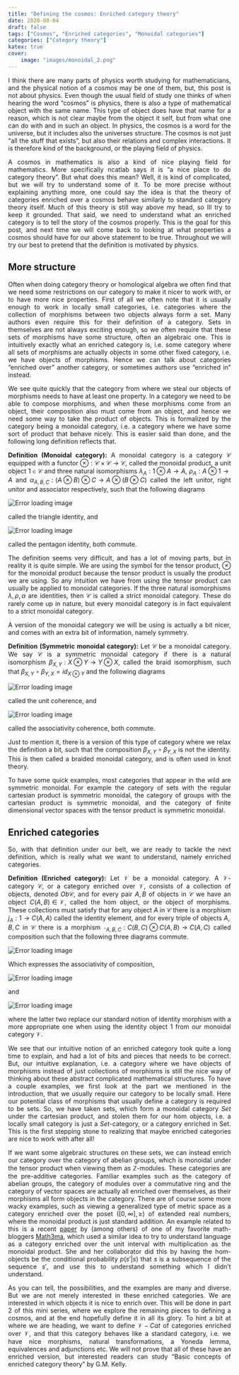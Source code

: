 ```yaml
---
title: "Defining the cosmos: Enriched category theory"
date: 2020-08-04
draft: false
tags: ["Cosmos", "Enriched categories", "Monoidal categories"]
categories: ["Category theory"]
katex: true
cover:
    image: "images/monoidal_2.png"
---
```



I think there are many parts of physics worth studying for mathematicians, and the physical notion of a cosmos may be one of them, but, this post is not about physics. Even though the usual field of study one thinks of when hearing the word “cosmos” is physics, there is also a type of mathematical object with the same name. This type of object does have that name for a reason, which is not clear maybe from the object it self, but from what one can do with and in such an object. In physics, the cosmos is a word for the universe, but it includes also the universes structure. The cosmos is not just “all the stuff that exists”, but also their relations and complex interactions. It is therefore kind of the background, or the playing field of physics.

A cosmos in mathematics is also a kind of nice playing field for mathematics. More specifically ncatlab says it is “a nice place to do category theory”. But what does this mean? Well, it is kind of complicated, but we will try to understand some of it. To be more precise without explaining anything more, one could say the idea is that the theory of categories enriched over a cosmos behave similarly to standard category theory itself. Much of this theory is still way above my head, so Ill try to keep it grounded. That said, we need to understand what an enriched category is to tell the story of the cosmos properly. This is the goal for this post, and next time we will come back to looking at what properties a cosmos should have for our above statement to be true. Throughout we will try our best to pretend that the definition is motivated by physics.

## More structure
Often when doing category theory or homological algebra we often find that we need some restrictions on our category to make it nicer to work with, or to have more nice properties. First of all we often note that it is usually enough to work in locally small categories, i.e. categories where the collection of morphisms between two objects always form a set. Many authors even require this for their definition of a category. Sets in themselves are not always exciting enough, so we often require that these sets of morphisms have some structure, often an algebraic one. This is intuitively exactly what an enriched category is, i.e. some category where all sets of morphisms are actually objects in some other fixed category, i.e. we have objects of morphisms. Hence we can talk about categories “enriched over” another category, or sometimes authors use “enriched in” instead.

We see quite quickly that the category from where we steal our objects of morphisms needs to have at least one property. In a category we need to be able to compose morphisms, and when these morphisms come from an object, their composition also must come from an object, and hence we need some way to take the product of objects. This is formalized by the category being a monoidal category, i.e. a category where we have some sort of product that behave nicely. This is easier said than done, and the following long definition reflects that.

**Definition (Monoidal category):** A monoidal category is a category $\mathcal{C}$ equipped with a functor $\otimes :  \mathcal{C} \times \mathcal{C} \rightarrow \mathcal{C},$ called the monoidal product, a unit object $1\in \mathcal{C}$ and three natural isomorphisms $\lambda_A : 1\otimes A \rightarrow A$, $\rho_A : A\otimes 1\rightarrow A$ and $\alpha_{A,B,C} : (A\otimes B)\otimes C \rightarrow A\otimes (B\otimes C)$ called the left unitor, right unitor and associator respectively, such that the following diagrams

![Error loading image](images/monoidal_1.png)

called the triangle identity, and

![Error loading image](images/monoidal_2.png)

called the pentagon identity, both commute.

The definition seems very difficult, and has a lot of moving parts, but in reality it is quite simple. We are using the symbol for the tensor product, $\otimes$  for the monoidal product because the tensor product is usually the product we are using. So any intuition we have from using the tensor product can usually be applied to monoidal categories. If the three natural isomorphisms $\lambda, \rho, \alpha$  are identities, then $\mathcal{C}$ is called a strict monoidal category. These do rarely come up in nature, but every monoidal category is in fact equivalent to a strict monoidal category.

A version of the monoidal category we will be using is actually a bit nicer, and comes with an extra bit of information, namely symmetry.

**Definition (Symmetric monoidal category):** Let $\mathcal{C}$ be a monoidal category. We say $\mathcal{C}$ is a symmetric monoidal category if there is a natural isomorphism $\beta_{X,Y}: X\otimes Y \rightarrow Y \otimes X$, called the braid isomorphism, such that $\beta_{X,Y}\circ \beta_{Y,X} = id_{X\otimes Y}$  and the following diagrams

![Error loading image](images/monoidal_3.png)

called the unit coherence, and

![Error loading image](images/monoidal_4.png)

called the associativity coherence, both commute.

Just to mention it, there is a version of this type of category where we relax the definition a bit, such that the composition $\beta_{X,Y}\circ \beta_{Y,X}$ is not the identity. This is then called a braided monoidal category, and is often used in knot theory.

To have some quick examples, most categories that appear in the wild are symmetric monoidal. For example the category of sets with the regular cartesian product is symmetric monoidal, the category of groups with the cartesian product is symmetric monoidal, and the category of finite dimensional vector spaces with the tensor product is symmetric monoidal.

## Enriched categories
So, with that definition under our belt, we are ready to tackle the next definition, which is really what we want to understand, namely enriched categories.

**Definition (Enriched category):** Let $\mathcal{V}$ be a monoidal category. A $\mathcal{V}$-category $\mathcal{C}$, or a category enriched over $\mathcal{V}$, consists of a collection of objects, denoted $Ob\mathcal{C}$, and for every pair $A,B$ of objects in $\mathcal{C}$ we have an object $C(A,B) \in \mathcal{V}$, called the hom object, or the object of morphisms. These collections must satisfy that for any object $A$ in $\mathcal{C}$ there is a morphism $j_A : 1\rightarrow C(A,A)$ called the identity element, and for every triple of objects $A, B, C$ in $\mathcal{C}$ there is a morphism $\circ_{A,B,C}: C(B,C)\otimes C(A,B)\rightarrow C(A,C)$ called composition such that the following three diagrams commute.

![Error loading image](images/monoidal_5.png)

Which expresses the associativity of composition,

![Error loading image](images/enriched_1.png)

and

![Error loading image](images/enriched_2.png)

where the latter two replace our standard notion of identity morphism with a more appropriate one when using the identity object 1 from our monoidal category $\mathcal{V}$.

We see that our intuitive notion of an enriched category took quite a long time to explain, and had a lot of bits and pieces that needs to be correct. But, our intuitive explanation, i.e. a category where we have objects of morphisms instead of just collections of morphisms is still the nice way of thinking about these abstract complicated mathematical structures. To have a couple examples, we first look at the part we mentioned in the introduction, that we usually require our category to be locally small. Here our potential class of morphisms that usually define a category is required to be sets. So, we have taken sets, which form a monoidal category $Set$ under the cartesian product, and stolen them for our hom objects, i.e. a locally small category is just a $Set$-category, or a category enriched in Set. This is the first stepping stone to realizing that maybe enriched categories are nice to work with after all!

If we want some algebraic structures on these sets, we can instead enrich our category over the category of abelian groups, which is monoidal under the tensor product when viewing them as $\mathbb{Z}$-modules. These categories are the pre-additive categories. Familiar examples such as the category of abelian groups, the category of modules over a commutative ring and the category of vector spaces are actually all enriched over themselves, as their morphisms all form objects in the category. There are of course some more wacky examples, such as viewing a generalized type of metric space as a category enriched over the poset $([0,\infty], \geq)$ of extended real numbers, where the monoidal product is just standard addition. An example related to this is a recent [paper](https://arxiv.org/abs/2007.03834) by (among others) of one of my favorite math-bloggers [Math3ma](https://www.math3ma.com/), which used a similar idea to try to understand language as a category enriched over the unit interval with multiplication as the monoidal product. She and her collaborator did this by having the hom-objects be the conditional probability $p(s'|s)$ that $s$ is a subsequence of the sequence $s'$, and use this to understand something which I didn’t understand.

As you can tell, the possibilities, and the examples are many and diverse. But we are not merely interested in these enriched categories. We are interested in which objects it is nice to enrich over. This will be done in part 2 of this mini series, where we explore the remaining pieces to defining a cosmos, and at the end hopefully define it in all its glory. To hint a bit at where we are heading, we want to define $\mathcal{V}-Cat$ of categories enriched over $\mathcal{V}$, and that this category behaves like a standard category, i.e. we have nice morphisms, natural transformations, a Yoneda lemma, equivalences and adjunctions etc. We will not prove that all of these have an enriched version, but interested readers can study “Basic concepts of enriched category theory” by G.M. Kelly.


<style>body {text-align: justify}</style>